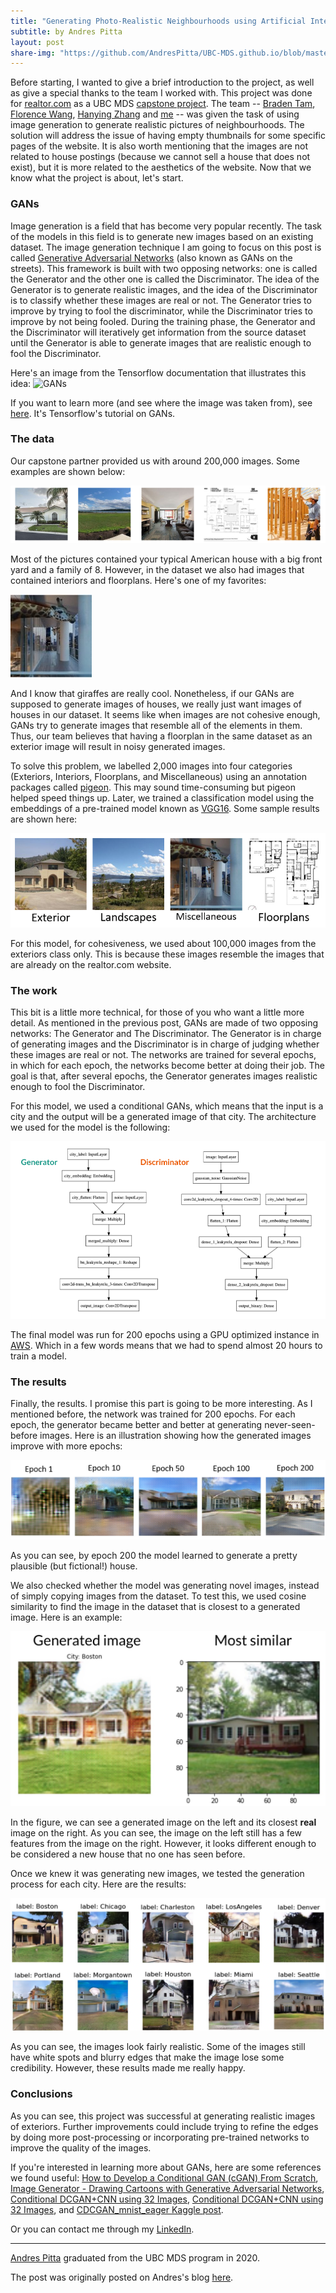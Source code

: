 ```yaml
---
title: "Generating Photo-Realistic Neighbourhoods using Artificial Intelligence"
subtitle: by Andres Pitta
layout: post
share-img: "https://github.com/AndresPitta/UBC-MDS.github.io/blob/master/img/blog/capstone_realtor/giraffe.jpg?raw=true"
---
```


Before starting, I wanted to give a brief introduction to the project, as well as give a special thanks to the team I worked with. This project was done for [realtor.com](https://www.realtor.com/) as a UBC MDS [capstone project](https://ubc-mds.github.io/capstone/about/). The team -- [Braden Tam](https://github.com/bradentam), [Florence Wang](https://github.com/fsywang), [Hanying Zhang](https://github.com/HanyingZhang) and [me](https://github.com/AndresPitta) -- was given the task of using image generation to generate realistic pictures of neighbourhoods. The solution will address the issue of having empty thumbnails for some specific pages of the website. It is also worth mentioning that the images are not related to house postings (because we cannot sell a house that does not exist), but it is more related to the aesthetics of the website. Now that we know what the project is about, let's start.

### GANs

Image generation is a field that has become very popular recently. The task of the models in this field is to generate new images based on an existing dataset. The image generation technique I am going to focus on this post is called [Generative Adversarial Networks](https://en.wikipedia.org/wiki/Generative_adversarial_network) (also known as GANs on the streets). This framework is built with two opposing networks: one is called the Generator and the other one is called the Discriminator. The idea of the Generator is to generate realistic images, and the idea of the Discriminator is to classify whether these images are real or not. The Generator tries to improve by trying to fool the discriminator, while the Discriminator tries to improve by not being fooled. During the training phase, the Generator and the Discriminator will iteratively get information from the source dataset until the Generator is able to generate images that are realistic enough to fool the Discriminator.

Here's an image from the Tensorflow documentation that illustrates this idea:
![GANs](https://github.com/tensorflow/docs/raw/3082041fb5ef2b29217584659bc43d89602d57cf/site/en/tutorials/generative/images/gan1.png)

If you want to learn more (and see where the image was taken from), see [here](https://www.tensorflow.org/tutorials/generative/dcgan). It's Tensorflow's tutorial on GANs.

### The data

Our capstone partner provided us with around 200,000 images. Some examples are shown below:   

![Houses_sample](../img/blog/capstone_realtor/sample_image.png)

Most of the pictures contained your typical American house with a big front yard and a family of 8. 
However, in the dataset we also had images that contained interiors and floorplans. Here's one of my favorites:

![Giraffe_sample](../img/blog/capstone_realtor/giraffe.jpg)

And I know that giraffes are really cool. Nonetheless, if our GANs are supposed to generate images of houses, we really just want images of houses in our dataset. It seems like when images are not cohesive enough, GANs try to generate images that resemble all of the elements in them. Thus, our team believes that having a floorplan in the same dataset as an exterior image will result in noisy generated images. 

To solve this problem, we labelled 2,000 images into four categories (Exteriors, Interiors, Floorplans, and Miscellaneous) using an annotation packages called [pigeon](https://github.com/agermanidis/pigeon). This may sound time-consuming but pigeon helped speed things up. Later, we trained a classification model using the embeddings of a pre-trained model known as [VGG16](https://neurohive.io/en/popular-networks/vgg16/). Some sample results are shown here:

![clusters](../img/blog/capstone_realtor/clusters.PNG)

For this model, for cohesiveness, we used about 100,000 images from the exteriors class only. This is because these images resemble the images that are already on the realtor.com website.

### The work

This bit is a little more technical, for those of you who want a little more detail. As mentioned in the previous post, GANs are made of two opposing networks: The Generator and The Discriminator. The Generator is in charge of generating images and the Discriminator is in charge of judging whether these images are real or not. The networks are trained for several epochs, in which for each epoch, the networks become better at doing their job. The goal is that, after several epochs, the Generator generates images realistic enough to fool the Discriminator.

For this model, we used a conditional GANs, which means that the input is a city and the output will be a generated image of that city. The architecture we used for the model is the following:

![architecture](../img/blog/capstone_realtor/architecture.png)

The final model was run for 200 epochs using a GPU optimized instance in [AWS](https://en.wikipedia.org/wiki/Amazon_Web_Services). Which in a few words means that we had to spend almost 20 hours to train a model.

### The results

Finally, the results. I promise this part is going to be more interesting. As I mentioned before, the network was trained for 200 epochs. For each epoch, the generator became better and better at generating never-seen-before images. Here is an illustration showing how the generated images improve with more epochs:  

![gan_process](../img/blog/capstone_realtor/gan_process.png)

As you can see, by epoch 200 the model learned to generate a pretty plausible (but fictional!) house.

We also checked whether the model was generating novel images, instead of simply copying images from the dataset. To test this, we used cosine similarity to find the image in the dataset that is closest to a generated image. Here is an example:

![most_similar](../img/blog/capstone_realtor/most_similar.png)

In the figure, we can see a generated image on the left and its closest **real** image on the right. As you can see, the image on the left still has a few features from the image on the right. However, it looks different enough to be considered a new house that no one has seen before.

Once we knew it was generating new images, we tested the generation process for each city. Here are the results:

![results](../img/blog/capstone_realtor/model1.jpg)

As you can see, the images look fairly realistic. Some of the images still have white spots and blurry edges that make the image lose some credibility. However, these results made me really happy. 

### Conclusions

As you can see, this project was successful at generating realistic images of exteriors. Further improvements could include trying to refine the edges by doing more post-processing or incorporating pre-trained networks to improve the quality of the images. 

If you're interested in learning more about GANs, here are some references we found useful: [How to Develop a Conditional GAN (cGAN) From Scratch](https://machinelearningmastery.com/how-to-develop-a-conditional-generative-adversarial-network-from-scratch/), [Image Generator - Drawing Cartoons with Generative Adversarial Networks](https://towardsdatascience.com/image-generator-drawing-cartoons-with-generative-adversarial-networks-45e814ca9b6b), [Conditional DCGAN+CNN using 32 Images](https://towardsdatascience.com/image-generator-drawing-cartoons-with-generative-adversarial-networks-45e814ca9b6b), [Conditional DCGAN+CNN using 32 Images](https://www.kaggle.com/joashjw/conditional-dcgan-cnn-using-32-images), and [CDCGAN_mnist_eager Kaggle post](https://www.kaggle.com/xxc025/cdcgan-mnist-eager).

Or you can contact me through my [LinkedIn](https://www.linkedin.com/in/andrespitta19/).

---------

[Andres Pitta](https://www.linkedin.com/in/andrespitta19/) graduated from the UBC MDS program in 2020.

The post was originally posted on Andres's blog [here](https://andrespitta.github.io/Realistic-Neighbourhoods/).
